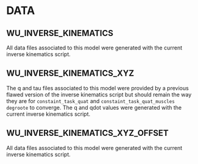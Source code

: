 # DATA

## WU_INVERSE_KINEMATICS
All data files associated to this model were generated with the current inverse kinematics script.

## WU_INVERSE_KINEMATICS_XYZ
The q and tau files associated to this model were provided by a previous flawed version of the inverse kinematics script but should remain the way they are for `constaint_task_quat` and `constaint_task_quat_muscles degroote` to converge.
The q and qdot values were generated with the current inverse kinematics script.

## WU_INVERSE_KINEMATICS_XYZ_OFFSET
All data files associated to this model were generated with the current inverse kinematics script.